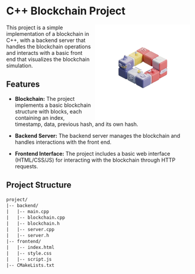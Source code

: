 # C++ Blockchain Project

<img src="./Make_it_CPP_typography_3d_render-removebg-preview.png" align="right" width="256" height="256" style="margin: 0 10px">

This project is a simple implementation of a blockchain in C++, with a backend server that handles the blockchain operations and interacts with a basic front end that visualizes the blockchain simulation.

## Features

- **Blockchain:** The project implements a basic blockchain structure with blocks, each containing an index, timestamp, data, previous hash, and its own hash.

- **Backend Server:** The backend server manages the blockchain and handles interactions with the front end.

- **Frontend Interface:** The project includes a basic web interface (HTML/CSS/JS) for interacting with the blockchain through HTTP requests.

## Project Structure

```plaintext
project/
|-- backend/
|   |-- main.cpp
|   |-- blockchain.cpp
|   |-- blockchain.h
|   |-- server.cpp
|   |-- server.h
|-- frontend/
|   |-- index.html
|   |-- style.css
|   |-- script.js
|-- CMakeLists.txt
